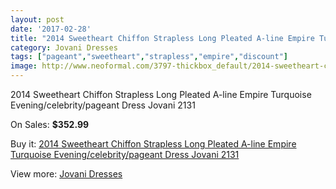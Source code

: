 ```yaml
---
layout: post
date: '2017-02-28'
title: "2014 Sweetheart Chiffon Strapless Long Pleated A-line Empire Turquoise Evening/celebrity/pageant Dress Jovani 2131"
category: Jovani Dresses
tags: ["pageant","sweetheart","strapless","empire","discount"]
image: http://www.neoformal.com/3797-thickbox_default/2014-sweetheart-chiffon-strapless-long-pleated-a-line-empire-turquoise-evening-celebrity-pageant-dress-jovani-2131.jpg
---
```

2014 Sweetheart Chiffon Strapless Long Pleated A-line Empire Turquoise Evening/celebrity/pageant Dress Jovani 2131

On Sales: **$352.99**
<a href="https://www.neoformal.com/en/jovani-dresses/1412-2014-sweetheart-chiffon-strapless-long-pleated-a-line-empire-turquoise-evening-celebrity-pageant-dress-jovani-2131.html"><amp-img layout="responsive" width="600" height="600" src="//www.neoformal.com/3797-thickbox_default/2014-sweetheart-chiffon-strapless-long-pleated-a-line-empire-turquoise-evening-celebrity-pageant-dress-jovani-2131.jpg" alt="2014 Sweetheart Chiffon Strapless Long Pleated A-line Empire Turquoise Evening/celebrity/pageant Dress Jovani 2131 0" /></a>
<a href="https://www.neoformal.com/en/jovani-dresses/1412-2014-sweetheart-chiffon-strapless-long-pleated-a-line-empire-turquoise-evening-celebrity-pageant-dress-jovani-2131.html"><amp-img layout="responsive" width="600" height="600" src="//www.neoformal.com/3798-thickbox_default/2014-sweetheart-chiffon-strapless-long-pleated-a-line-empire-turquoise-evening-celebrity-pageant-dress-jovani-2131.jpg" alt="2014 Sweetheart Chiffon Strapless Long Pleated A-line Empire Turquoise Evening/celebrity/pageant Dress Jovani 2131 1" /></a>

Buy it: [2014 Sweetheart Chiffon Strapless Long Pleated A-line Empire Turquoise Evening/celebrity/pageant Dress Jovani 2131](https://www.neoformal.com/en/jovani-dresses/1412-2014-sweetheart-chiffon-strapless-long-pleated-a-line-empire-turquoise-evening-celebrity-pageant-dress-jovani-2131.html "2014 Sweetheart Chiffon Strapless Long Pleated A-line Empire Turquoise Evening/celebrity/pageant Dress Jovani 2131")

View more: [Jovani Dresses](https://www.neoformal.com/en/15-jovani-dresses "Jovani Dresses")